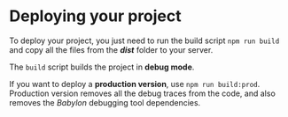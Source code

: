 # Deploying your project

To deploy your project, you just need to run the build script `npm run build` and copy all the files from the ***dist*** folder to your server.

The `build` script builds the project in **debug mode**.

If you want to deploy a **production version**, use `npm run build:prod`. Production version removes all the debug traces from the code, and also removes the *Babylon* debugging tool dependencies.
